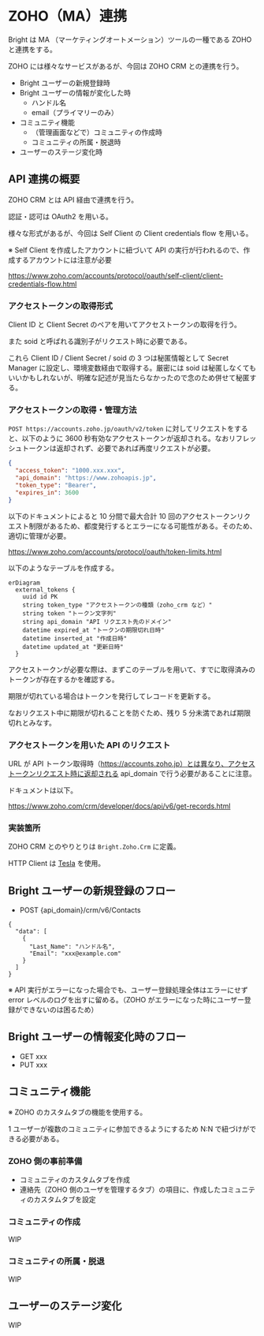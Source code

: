 # ZOHO（MA）連携

Bright は MA （マーケティングオートメーション）ツールの一種である ZOHO と連携をする。

ZOHO には様々なサービスがあるが、今回は ZOHO CRM との連携を行う。

- Bright ユーザーの新規登録時
- Bright ユーザーの情報が変化した時
  - ハンドル名
  - email（プライマリーのみ）
- コミュニティ機能
  - （管理画面などで）コミュニティの作成時
  - コミュニティの所属・脱退時
- ユーザーのステージ変化時

## API 連携の概要

ZOHO CRM とは API 経由で連携を行う。

認証・認可は OAuth2 を用いる。

様々な形式があるが、今回は Self Client の Client credentials flow を用いる。

※ Self Client を作成したアカウントに紐づいて API の実行が行われるので、作成するアカウントには注意が必要

https://www.zoho.com/accounts/protocol/oauth/self-client/client-credentials-flow.html

### アクセストークンの取得形式

Client ID と Client Secret のペアを用いてアクセストークンの取得を行う。

また soid と呼ばれる識別子がリクエスト時に必要である。

これら Client ID / Client Secret / soid の 3 つは秘匿情報として Secret Manager に設定し、環境変数経由で取得する。厳密には soid は秘匿しなくてもいいかもしれないが、明確な記述が見当たらなかったので念のため併せて秘匿する。

### アクセストークンの取得・管理方法

`POST https://accounts.zoho.jp/oauth/v2/token` に対してリクエストをすると、以下のように 3600 秒有効なアクセストークンが返却される。なおリフレッシュトークンは返却されず、必要であれば再度リクエストが必要。

```json
{
  "access_token": "1000.xxx.xxx",
  "api_domain": "https://www.zohoapis.jp",
  "token_type": "Bearer",
  "expires_in": 3600
}
```

以下のドキュメントによると 10 分間で最大合計 10 回のアクセストークンリクエスト制限があるため、都度発行するとエラーになる可能性がある。そのため、適切に管理が必要。

https://www.zoho.com/accounts/protocol/oauth/token-limits.html

以下のようなテーブルを作成する。

```mermaid
erDiagram
  external_tokens {
    uuid id PK
    string token_type "アクセストークンの種類（zoho_crm など）"
    string token "トークン文字列"
    string api_domain "API リクエスト先のドメイン"
    datetime expired_at "トークンの期限切れ日時"
    datetime inserted_at "作成日時"
    datetime updated_at "更新日時"
  }
```

アクセストークンが必要な際は、まずこのテーブルを用いて、すでに取得済みのトークンが存在するかを確認する。

期限が切れている場合はトークンを発行してレコードを更新する。

なおリクエスト中に期限が切れることを防ぐため、残り 5 分未満であれば期限切れとみなす。

### アクセストークンを用いた API のリクエスト

URL が API トークン取得時（https://accounts.zoho.jp）とは異なり、アクセストークンリクエスト時に返却される api_domain で行う必要があることに注意。

ドキュメントは以下。

https://www.zoho.com/crm/developer/docs/api/v6/get-records.html

### 実装箇所

ZOHO CRM とのやりとりは `Bright.Zoho.Crm` に定義。

HTTP Client は [Tesla](https://github.com/elixir-tesla/tesla/) を使用。

## Bright ユーザーの新規登録のフロー

- POST {api_domain}/crm/v6/Contacts

```
{
  "data": [
    {
      "Last_Name": "ハンドル名",
      "Email": "xxx@example.com"
    }
  ]
}
```

※ API 実行がエラーになった場合でも、ユーザー登録処理全体はエラーにせず error レベルのログを出すに留める。（ZOHO がエラーになった時にユーザー登録ができないのは困るため）

## Bright ユーザーの情報変化時のフロー

- GET xxx
- PUT xxx

## コミュニティ機能

※ ZOHO のカスタムタブの機能を使用する。

1 ユーザーが複数のコミュニティに参加できるようにするため N:N で紐づけができる必要がある。

### ZOHO 側の事前準備

- コミュニティのカスタムタブを作成
- 連絡先（ZOHO 側のユーザを管理するタブ）の項目に、作成したコミュニティのカスタムタブを設定

### コミュニティの作成

WIP

### コミュニティの所属・脱退

WIP

## ユーザーのステージ変化

WIP
